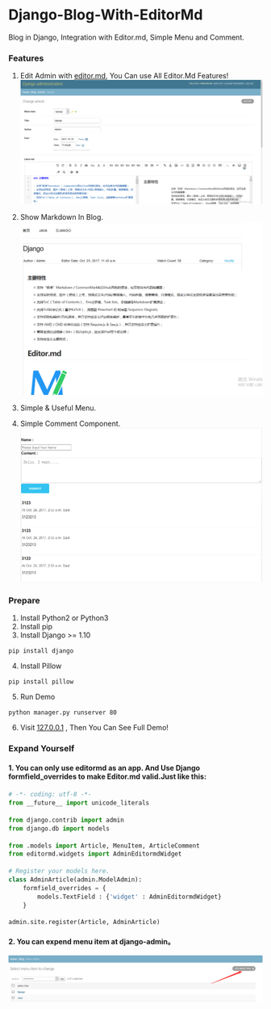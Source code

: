 # Django-Blog-With-EditorMd
Blog in Django, Integration with Editor.md, Simple Menu and Comment. 

### Features
1. Edit Admin with [editor.md](https://github.com/pandao/editor.md), You Can use All Editor.Md Features!
![](https://github.com/ChenJinCan/Django-Blog-With-EditorMd/blob/master/introduction/you_can_editor_in_admin.png)

2. Show Markdown In Blog.
![](https://github.com/ChenJinCan/Django-Blog-With-EditorMd/blob/master/introduction/Show%20Markdown%20In%20Blog.png)

3. Simple & Useful Menu.
4. Simple Comment Component.
![](https://github.com/ChenJinCan/Django-Blog-With-EditorMd/blob/master/introduction/Comment.png)

### Prepare
1. Install Python2 or Python3
2. Install pip
3. Install Django >= 1.10
```shell
pip install django
```

4. Install Pillow
```shell
pip install pillow
```

5. Run Demo
```shell
python manager.py runserver 80
```

6. Visit [127.0.0.1](http://127.0.0.1) , Then You Can See Full Demo!

### Expand Yourself
#### 1. You can only use editormd as an app. And Use Django formfield_overrides to make Editor.md valid.Just like this:

```python
# -*- coding: utf-8 -*-
from __future__ import unicode_literals

from django.contrib import admin
from django.db import models

from .models import Article, MenuItem, ArticleComment
from editormd.widgets import AdminEditormdWidget

# Register your models here.
class AdminArticle(admin.ModelAdmin):
	formfield_overrides = {
		models.TextField : {'widget' : AdminEditormdWidget}
	}

admin.site.register(Article, AdminArticle)
```

#### 2. You can expend menu item at django-admin。
![](https://github.com/ChenJinCan/Django-Blog-With-EditorMd/blob/master/introduction/add_menu_item.png)

